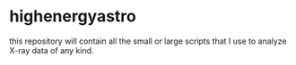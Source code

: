 # highenergyastro
this repository will contain all the small or large scripts that I use to analyze X-ray data of any kind.
